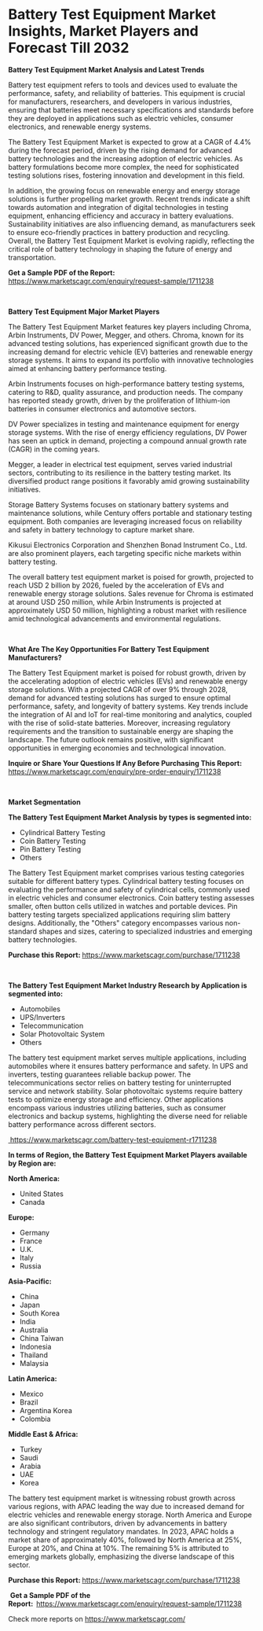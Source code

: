 <p><h1>Battery Test Equipment Market Insights, Market Players and Forecast Till 2032</h1></p><p><strong>Battery Test Equipment Market Analysis and Latest Trends</strong></p>
<p><p>Battery test equipment refers to tools and devices used to evaluate the performance, safety, and reliability of batteries. This equipment is crucial for manufacturers, researchers, and developers in various industries, ensuring that batteries meet necessary specifications and standards before they are deployed in applications such as electric vehicles, consumer electronics, and renewable energy systems.</p><p>The Battery Test Equipment Market is expected to grow at a CAGR of 4.4% during the forecast period, driven by the rising demand for advanced battery technologies and the increasing adoption of electric vehicles. As battery formulations become more complex, the need for sophisticated testing solutions rises, fostering innovation and development in this field.</p><p>In addition, the growing focus on renewable energy and energy storage solutions is further propelling market growth. Recent trends indicate a shift towards automation and integration of digital technologies in testing equipment, enhancing efficiency and accuracy in battery evaluations. Sustainability initiatives are also influencing demand, as manufacturers seek to ensure eco-friendly practices in battery production and recycling. Overall, the Battery Test Equipment Market is evolving rapidly, reflecting the critical role of battery technology in shaping the future of energy and transportation.</p></p>
<p><strong>Get a Sample PDF of the Report:&nbsp;</strong> <a href="https://www.marketscagr.com/enquiry/request-sample/1711238?utm_campaign=2299&utm_medium=2&utm_source=Github&utm_content=ia&utm_term=22022025&utm_id=battery-test-equipment">https://www.marketscagr.com/enquiry/request-sample/1711238</a></p>
<p>&nbsp;</p>
<p><strong>Battery Test Equipment Major Market Players</strong></p>
<p><p>The Battery Test Equipment Market features key players including Chroma, Arbin Instruments, DV Power, Megger, and others. Chroma, known for its advanced testing solutions, has experienced significant growth due to the increasing demand for electric vehicle (EV) batteries and renewable energy storage systems. It aims to expand its portfolio with innovative technologies aimed at enhancing battery performance testing.</p><p>Arbin Instruments focuses on high-performance battery testing systems, catering to R&D, quality assurance, and production needs. The company has reported steady growth, driven by the proliferation of lithium-ion batteries in consumer electronics and automotive sectors.</p><p>DV Power specializes in testing and maintenance equipment for energy storage systems. With the rise of energy efficiency regulations, DV Power has seen an uptick in demand, projecting a compound annual growth rate (CAGR) in the coming years.</p><p>Megger, a leader in electrical test equipment, serves varied industrial sectors, contributing to its resilience in the battery testing market. Its diversified product range positions it favorably amid growing sustainability initiatives.</p><p>Storage Battery Systems focuses on stationary battery systems and maintenance solutions, while Century offers portable and stationary testing equipment. Both companies are leveraging increased focus on reliability and safety in battery technology to capture market share.</p><p>Kikusui Electronics Corporation and Shenzhen Bonad Instrument Co., Ltd. are also prominent players, each targeting specific niche markets within battery testing.</p><p>The overall battery test equipment market is poised for growth, projected to reach USD 2 billion by 2026, fueled by the acceleration of EVs and renewable energy storage solutions. Sales revenue for Chroma is estimated at around USD 250 million, while Arbin Instruments is projected at approximately USD 50 million, highlighting a robust market with resilience amid technological advancements and environmental regulations.</p></p>
<p>&nbsp;</p>
<p><strong>What Are The Key Opportunities For Battery Test Equipment Manufacturers?</strong></p>
<p><p>The Battery Test Equipment market is poised for robust growth, driven by the accelerating adoption of electric vehicles (EVs) and renewable energy storage solutions. With a projected CAGR of over 9% through 2028, demand for advanced testing solutions has surged to ensure optimal performance, safety, and longevity of battery systems. Key trends include the integration of AI and IoT for real-time monitoring and analytics, coupled with the rise of solid-state batteries. Moreover, increasing regulatory requirements and the transition to sustainable energy are shaping the landscape. The future outlook remains positive, with significant opportunities in emerging economies and technological innovation.</p></p>
<p><strong>Inquire or Share Your Questions If Any Before Purchasing This Report:</strong> <a href="https://www.marketscagr.com/enquiry/pre-order-enquiry/1711238?utm_campaign=2299&utm_medium=2&utm_source=Github&utm_content=ia&utm_term=22022025&utm_id=battery-test-equipment">https://www.marketscagr.com/enquiry/pre-order-enquiry/1711238</a></p>
<p>&nbsp;</p>
<p><strong>Market Segmentation</strong></p>
<p><strong>The Battery Test Equipment Market Analysis by types is segmented into:</strong></p>
<p><ul><li>Cylindrical Battery Testing</li><li>Coin Battery Testing</li><li>Pin Battery Testing</li><li>Others</li></ul></p>
<p><p>The Battery Test Equipment market comprises various testing categories suitable for different battery types. Cylindrical battery testing focuses on evaluating the performance and safety of cylindrical cells, commonly used in electric vehicles and consumer electronics. Coin battery testing assesses smaller, often button cells utilized in watches and portable devices. Pin battery testing targets specialized applications requiring slim battery designs. Additionally, the "Others" category encompasses various non-standard shapes and sizes, catering to specialized industries and emerging battery technologies.</p></p>
<p><strong>Purchase this Report:&nbsp;</strong><a href="https://www.marketscagr.com/purchase/1711238?utm_campaign=2299&utm_medium=2&utm_source=Github&utm_content=ia&utm_term=22022025&utm_id=battery-test-equipment">https://www.marketscagr.com/purchase/1711238</a></p>
<p>&nbsp;</p>
<p><strong>The Battery Test Equipment Market Industry Research by Application is segmented into:</strong></p>
<p><ul><li>Automobiles</li><li>UPS/Inverters</li><li>Telecommunication</li><li>Solar Photovoltaic System</li><li>Others</li></ul></p>
<p><p>The battery test equipment market serves multiple applications, including automobiles where it ensures battery performance and safety. In UPS and inverters, testing guarantees reliable backup power. The telecommunications sector relies on battery testing for uninterrupted service and network stability. Solar photovoltaic systems require battery tests to optimize energy storage and efficiency. Other applications encompass various industries utilizing batteries, such as consumer electronics and backup systems, highlighting the diverse need for reliable battery performance across different sectors.</p></p>
<p><a href="https://www.marketscagr.com/battery-test-equipment-r1711238?utm_campaign=2299&utm_medium=2&utm_source=Github&utm_content=ia&utm_term=22022025&utm_id=battery-test-equipment">&nbsp;https://www.marketscagr.com/battery-test-equipment-r1711238</a></p>
<p><strong>In terms of Region, the Battery Test Equipment Market Players available by Region are:</strong></p>
<p>
    <p> <strong> North America: </strong>
        <ul>
            <li>United States</li>
            <li>Canada</li>
        </ul>
        </p> 
    <p> <strong> Europe: </strong>
        <ul>
            <li>Germany</li>
            <li>France</li>
            <li>U.K.</li>
            <li>Italy</li>
            <li>Russia</li>
        </ul>
        </p> 
    <p> <strong> Asia-Pacific: </strong>
        <ul>
            <li>China</li>
            <li>Japan</li>
            <li>South Korea</li>
            <li>India</li>
            <li>Australia</li>
            <li>China Taiwan</li>
            <li>Indonesia</li>
            <li>Thailand</li>
            <li>Malaysia</li>
        </ul>
        </p> 
    <p> <strong> Latin America: </strong>
        <ul>
            <li>Mexico</li>
            <li>Brazil</li>
            <li>Argentina Korea</li>
            <li>Colombia</li>
        </ul>
        </p> 
    <p> <strong> Middle East & Africa: </strong>
        <ul>
            <li>Turkey</li>
            <li>Saudi</li>
            <li>Arabia</li>
            <li>UAE</li>
            <li>Korea</li>
        </ul>
    </p>
    </p>
<p><p>The battery test equipment market is witnessing robust growth across various regions, with APAC leading the way due to increased demand for electric vehicles and renewable energy storage. North America and Europe are also significant contributors, driven by advancements in battery technology and stringent regulatory mandates. In 2023, APAC holds a market share of approximately 40%, followed by North America at 25%, Europe at 20%, and China at 10%. The remaining 5% is attributed to emerging markets globally, emphasizing the diverse landscape of this sector.</p></p>
<p><strong>Purchase this Report: </strong><a href="https://www.marketscagr.com/purchase/1711238?utm_campaign=2299&utm_medium=2&utm_source=Github&utm_content=ia&utm_term=22022025&utm_id=battery-test-equipment">https://www.marketscagr.com/purchase/1711238</a></p>
<p>&nbsp;<strong>Get a Sample PDF of the Report:&nbsp;&nbsp;</strong><a href="https://www.marketscagr.com/enquiry/request-sample/1711238?utm_campaign=2299&utm_medium=2&utm_source=Github&utm_content=ia&utm_term=22022025&utm_id=battery-test-equipment">https://www.marketscagr.com/enquiry/request-sample/1711238</a></p>
<p><strong></strong></p>
<p>Check more reports on <a href="https://www.marketscagr.com/?utm_campaign=2299&utm_medium=2&utm_source=Github&utm_content=ia&utm_term=22022025&utm_id=battery-test-equipment">https://www.marketscagr.com/</a></p>